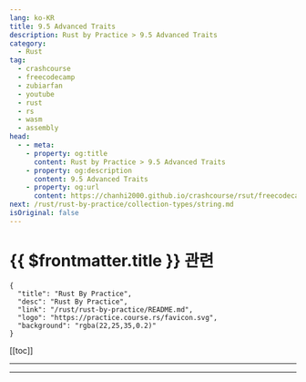 ```yaml
---
lang: ko-KR
title: 9.5 Advanced Traits
description: Rust by Practice > 9.5 Advanced Traits
category: 
  - Rust
tag: 
  - crashcourse
  - freecodecamp
  - zubiarfan
  - youtube
  - rust
  - rs
  - wasm
  - assembly
head:
  - - meta:
    - property: og:title
      content: Rust by Practice > 9.5 Advanced Traits
    - property: og:description
      content: 9.5 Advanced Traits
    - property: og:url
      content: https://chanhi2000.github.io/crashcourse/rsut/freecodecamp-rust-by-practice/generic-traits/advanced-traits.html
next: /rust/rust-by-practice/collection-types/string.md
isOriginal: false
---
```


# {{ $frontmatter.title }} 관련

```component VPCard
{
  "title": "Rust By Practice",
  "desc": "Rust By Practice",
  "link": "/rust/rust-by-practice/README.md",
  "logo": "https://practice.course.rs/favicon.svg",
  "background": "rgba(22,25,35,0.2)"
}
```

[[toc]]

---

<SiteInfo
  name="10.5 Advanced Traits | Rust By Practice"
  desc="10.5 Advanced Traits"
  url="https://practice.rs/generic-traits/advanced-traits.html"
  logo="https://practice.course.rs/favicon.svg"
  preview="https://github.com/sunface/rust-by-practice/blob/master/en/assets/header.jpg?raw=true"/>

<!-- TODO: 작성 -->

---

<TagLinks />